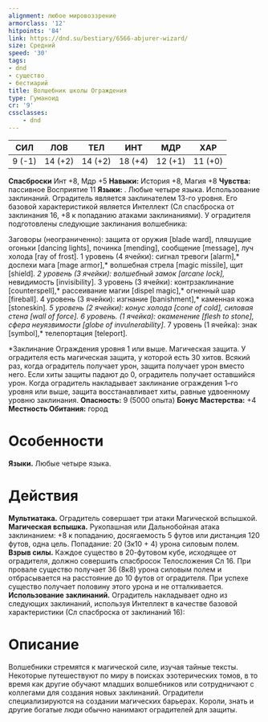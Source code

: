 ```yaml
---
alignment: любое мировоззрение
armorclass: '12'
hitpoints: '84'
link: https://dnd.su/bestiary/6566-abjurer-wizard/
size: Средний
speed: '30'
tags:
- dnd
- существо
- бестиарий
title: Волшебник школы Ограждения
type: Гуманоид
cr: '9'
cssclasses:
    - dnd
---
```



| СИЛ | ЛОВ | ТЕЛ | ИНТ | МДР | ХАР |
|---|---|---|---|---|---|
| 9 (-1) | 14 (+2) | 14 (+2) | 18 (+4) | 12 (+1) | 11 (+0) |
**Спасброски** Инт +8, Мдр +5
**Навыки:** История +8, Магия +8
**Чувства:** пассивное Восприятие 11
**Языки:** . Любые четыре языка.
Использование заклинаний. Оградитель является заклинателем 13-го уровня. Его базовой характеристикой является Интеллект (Сл спасброска от заклинания 16, +8 к попаданию атаками заклинаниями). У оградителя подготовлены следующие заклинания волшебника:

Заговоры (неограниченно): защита от оружия [blade ward], пляшущие огоньки [dancing lights], починка [mending], сообщение [message], луч холода [ray of frost].
1 уровень (4 ячейки): сигнал тревоги [alarm],* доспехи мага [mage armor],* волшебная стрела [magic missile], щит [shield]*.
2 уровень (3 ячейки): волшебный замок [arcane lock],* невидимость [invisibility].
3 уровень (3 ячейки): контрзаклинание [counterspell],* рассеивание магии [dispel magic],* огненный шар [fireball].
4 уровень (3 ячейки): изгнание [banishment],* каменная кожа [stoneskin]*.
5 уровень (2 ячейки): конус холода [cone of cold], силовая стена [wall of force].
6 уровень. (1 ячейка): окаменение [flesh to stone], сфера неуязвимости [globe of invulnerability]*.
7 уровень (1 ячейка): знак [symbol],* телепортация [teleport].

*Заклинание Ограждения уровня 1 или выше.
Магическая защита. У оградителя есть магическая защита, у которой есть 30 хитов. Всякий раз, когда оградитель получает урон, защита получает урон вместо него. Если хиты защиты падают до 0, оградитель получает оставшийся урон. Когда оградитель накладывает заклинание ограждения 1–го уровня или выше, защита восстанавливает хиты, равные удвоенному уровню заклинания.
**Опасность:** 9 (5000 опыта)
**Бонус Мастерства:** +4
**Местность Обитания:** город


# Особенности
**Языки.** Любые четыре языка.


# Действия
**Мультиатака.** Оградитель совершает три атаки Магической вспышкой.
**Магическая вспышка.** Рукопашная или Дальнобойная атака заклинанием: +8 к попаданию, досягаемость 5 футов или дистанция 120 футов, одна цель. Попадание: 20 (3к10 + 4) урона силовым полем.
**Взрыв силы.** Каждое существо в 20-футовом кубе, исходящее от оградителя, должно совершить спасбросок Телосложения Сл 16. При провале существо получает 36 (8к8) урона силовым полем и отбрасывается на расстояние до 10 футов от оградителя. При успехе существо получает половину этого урона и не отталкивается.
**Использование заклинаний.** Оградитель накладывает одно из следующих заклинаний, используя Интеллект в качестве базовой характеристики (Сл спасброска от заклинаний 16):


# Описание
Волшебники стремятся к магической силе, изучая тайные тексты. Некоторые путешествуют по миру в поисках эзотерических томов, в то время как другие обучают младших волшебников или сотрудничают с коллегами для создания новых заклинаний. Оградители специализируются на создании магических барьерах. Короли, знать и другие богатые люди обычно нанимают оградителей для защиты.
